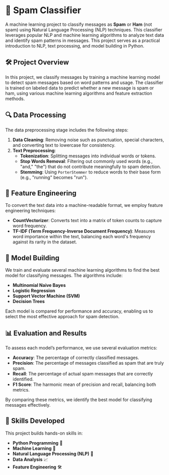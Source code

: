 # 📱  Spam Classifier 

A machine learning project to classify messages as **Spam** or **Ham** (not spam) using Natural Language Processing (NLP) techniques. This classifier leverages popular NLP and machine learning algorithms to analyze text data and identify spam patterns in messages. This project serves as a practical introduction to NLP, text processing, and model building in Python.

## 🛠️ Project Overview

In this project, we classify messages by training a machine learning model to detect spam messages based on word patterns and usage. The classifier is trained on labeled data to predict whether a new message is spam or ham, using various machine learning algorithms and feature extraction methods.

## 🔍 Data Processing

The data preprocessing stage includes the following steps:

1. **Data Cleaning**: Removing noise such as punctuation, special characters, and converting text to lowercase for consistency.
2. **Text Preprocessing**:
   - **Tokenization**: Splitting messages into individual words or tokens.
   - **Stop Words Removal**: Filtering out commonly used words (e.g., "and," "the") that do not contribute meaningfully to spam detection.
   - **Stemming**: Using `PorterStemmer` to reduce words to their base form (e.g., "running" becomes "run").

## 🧩 Feature Engineering

To convert the text data into a machine-readable format, we employ feature engineering techniques:

- **CountVectorizer**: Converts text into a matrix of token counts to capture word frequency.
- **TF-IDF (Term Frequency-Inverse Document Frequency)**: Measures word importance within the text, balancing each word's frequency against its rarity in the dataset.

## 🤖 Model Building

We train and evaluate several machine learning algorithms to find the best model for classifying messages. The algorithms include:

- **Multinomial Naive Bayes**
- **Logistic Regression**
- **Support Vector Machine (SVM)**
- **Decision Trees**

Each model is compared for performance and accuracy, enabling us to select the most effective approach for spam detection.

## 📊 Evaluation and Results

To assess each model’s performance, we use several evaluation metrics:

- **Accuracy**: The percentage of correctly classified messages.
- **Precision**: The percentage of messages classified as spam that are truly spam.
- **Recall**: The percentage of actual spam messages that are correctly identified.
- **F1 Score**: The harmonic mean of precision and recall, balancing both metrics.

By comparing these metrics, we identify the best model for classifying messages effectively.

## 🚀 Skills Developed

This project builds hands-on skills in:

- **Python Programming** 🐍
- **Machine Learning** 🤖
- **Natural Language Processing (NLP)** 🧠
- **Data Analysis** 📈
- **Feature Engineering** 🛠️
